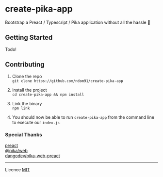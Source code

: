 # create-pika-app

Bootstrap a Preact / Typescript / Pika application without all the hassle 🎉

## Getting Started

Todo!

## Contributing

1. Clone the repo  
`git clone https://github.com/ndom91/create-pika-app`  

2. Install the project  
`cd create-pika-app && npm install`  

3. Link the binary  
`npm link`  

4. You should now be able to run `create-pika-app` from the command line to execute our `index.js`  

### Special Thanks

[preact](https://preactjs.com)  
[@pika/web](https://pika.dev)  
[dangodev/pika-web-preact](https://github.com/dangodev/pika-web-react)  

---
Licence [MIT](https://opensource.org/licenses/MIT)
